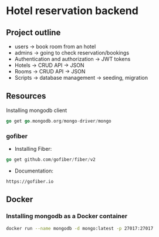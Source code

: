 # Hotel reservation backend

## Project outline
- users -> book room from an hotel 
- admins -> going to check reservation/bookings 
- Authentication and authorization -> JWT tokens
- Hotels -> CRUD API -> JSON
- Rooms -> CRUD API -> JSON
- Scripts -> database management -> seeding, migration

## Resources
Installing mongodb client


```go
go get go.mongodb.org/mongo-driver/mongo
```
### gofiber 
- Installing Fiber:
```go
go get github.com/gofiber/fiber/v2
```
- Documentation:
```
https://gofiber.io
```

## Docker
### Installing mongodb as a Docker container
```bash
docker run --name mongodb -d mongo:latest -p 27017:27017
```
